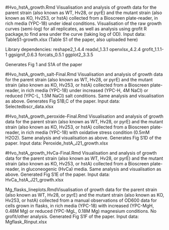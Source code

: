 
#Hvo_hstA_growth.Rmd
Visualisation and analysis of growth data for the parent strain (also known as WT, Hv28, or pyrE) and the mutant strain (also known as KO, Hv253, or hstA) collected from a Bioscreen plate-reader, in rich media (YPC-18)  under ideal conditions.
Visualisation of the raw growth curves (semi-log) for all replicates, as well as analysis using grofit R package,to find area under the curve  (taking log of OD).
Input data: TableS1-growth.xlsx (Table S1 of the paper, also uploaded here)

Library dependencies:
reshape2_1.4.4
readxl_1.3.1
openxlsx_4.2.4 
grofit_1.1.1-1
ggsignif_0.6.3
forcats_0.5.1
ggplot2_3.3.5

Generates Fig 1 and S1A of the paper

#Hvo_hstA_growth_salt-Final.Rmd
Visualisation and analysis of growth data for the parent strain (also known as WT, Hv28, or pyrE) and the mutant strain (also known as KO, Hv253, or hstA) collected from a Bioscreen plate-reader, in rich media (YPC-18)  under increased (YPC-H, 4M NaCl) or reduced (YPC-L, 1.5M NaCl) salt conditions.
Same analysis and visualisation as above. Generates Fig S1B,C of the paper. Input data: Selectedbscr_data.xlsx

#Hvo_hstA_growth_peroxide-Final.Rmd
Visualisation and analysis of growth data for the parent strain (also known as WT, Hv28, or pyrE) and the mutant strain (also known as KO, Hv253, or hstA) collected from a Bioscreen plate-reader, in rich media (YPC-18)  with oxidative stress condition (0.5mM H2O2).
Same analysis and visualisation as above. Generates Fig S1D of the paper. Input data: Peroxide_hstA_J21_growth.xlsx

#Hvo_hstA_growth_HvCa-Final.Rmd
Visualisation and analysis of growth data for the parent strain (also known as WT, Hv28, or pyrE) and the mutant strain (also known as KO, Hv253, or hstA) collected from a Bioscreen plate-reader, in gluconeogenic (HvCa) media.
Same analysis and visualisation as above. Generated Fig S1E of the paper. Input data: HvCa_hstA_J21_growth.xlsx

Mg_flasks_lineplots.RmdVisualisation of growth data for the parent strain (also known as WT, Hv28, or pyrE) and the mutant strain (also known as KO, Hv253, or hstA) collected from a manual observations of OD600 data for cells grown in flasks, in rich media (YPC-18)  with increased (YPC-MgH, 0.48M Mg) or reduced (YPC-MgL, 0.18M Mg) magnesium conditions.
No grofit/other analysis. Generated Fig S1F of the paper. Input data: Mgflask_Rinput.xlsx

